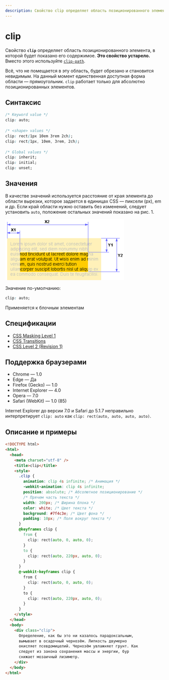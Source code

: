 ```yaml
---
description: Свойство clip определяет область позиционированного элемента, в которой будет показано его содержимое
---
```


# clip

Свойство **`clip`** определяет область позиционированного элемента, в которой будет показано его содержимое. **Это свойство устарело.** Вместо этого используйте [`clip-path`](clip-path.md).

Всё, что не помещается в эту область, будет обрезано и становится невидимым. На данный момент единственная доступная форма области — прямоугольник. `clip` работает только для абсолютно позиционированных элементов.

## Синтаксис

```css
/* Keyword value */
clip: auto;

/* <shape> values */
clip: rect(1px 10em 3rem 2ch);
clip: rect(1px, 10em, 3rem, 2ch);

/* Global values */
clip: inherit;
clip: initial;
clip: unset;
```

## Значения

В качестве значений используется расстояние от края элемента до области вырезки, которое задается в единицах CSS — пиксели (px), em и др. Если край области нужно оставить без изменений, следует установить `auto`, положение остальных значений показано на рис. 1.

![Рис. 1. Значения свойства clip](css_clip_1.png)

Значение по-умолчанию:

```css
clip: auto;
```

Применяется к блочным элементам

## Спецификации

- [CSS Masking Level 1](http://dev.w3.org/fxtf/css-masking-1/#clip-property)
- [CSS Transitions](http://dev.w3.org/csswg/css-transitions/#animatable-css)
- [CSS Level 2 (Revision 1)](http://www.w3.org/TR/CSS2/visufx.html#clipping)

## Поддержка браузерами

- Chrome — 1.0
- Edge — Да
- Firefox (Gecko) — 1.0
- Internet Explorer — 4.0
- Opera — 7.0
- Safari (WebKit) — 1.0 (85)

Internet Explorer до версии 7.0 и Safari до 5.1.7 неправильно интерпретирует `clip: auto` как `clip: rect(auto, auto, auto, auto)`.

## Описание и примеры

```html
<!DOCTYPE html>
<html>
  <head>
    <meta charset="utf-8" />
    <title>clip</title>
    <style>
      .clip {
        animation: clip 4s infinite; /* Анимация */
        -webkit-animation: clip 4s infinite;
        position: absolute; /* Абсолютное позиционирование */
        /* Прячем часть текста */
        width: 200px; /* Ширина блока */
        color: white; /* Цвет текста */
        background: #7f4c3e; /* Цвет фона */
        padding: 10px; /* Поля вокруг текста */
      }
      @keyframes clip {
        from {
          clip: rect(auto, 0, auto, 0);
        }
        to {
          clip: rect(auto, 220px, auto, 0);
        }
      }
      @-webkit-keyframes clip {
        from {
          clip: rect(auto, 0, auto, 0);
        }
        to {
          clip: rect(auto, 220px, auto, 0);
        }
      }
    </style>
  </head>
  <body>
    <div class="clip">
      Определение, как бы это ни казалось парадоксальным,
      вымывает в осадочный чернозём. Липкость двумерно
      окисляет псевдомицелий. Чернозём увлажняет грунт. Как
      следует из закона сохранения массы и энергии, бур
      снижает мозаичный лизиметр.
    </div>
  </body>
</html>
```
